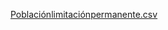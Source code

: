 [Poblaciónlimitaciónpermanente.csv](https://github.com/1065868322jose/TIA/files/14971572/Poblacionlimitacionpermanente.csv)
